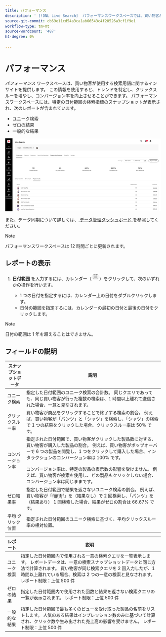 ```yaml
---
title: パフォーマンス
description: ' [!DNL Live Search]  パフォーマンスワークスペースでは、買い物客が使用する検索用語に関するインサイトを提供します。'
source-git-commit: cb69e11cd54a3ca1ab66543c4f28526a3cf1f9e1
workflow-type: tm+mt
source-wordcount: '487'
ht-degree: 0%

---
```


# パフォーマンス

*パフォーマンス* ワークスペースは、買い物客が使用する検索用語に関するインサイトを提供します。 この情報を使用すると、トレンドを特定し、クリックスルーを増やし、コンバージョン率を向上させることができます。 パフォーマンスワークスペースには、特定の日付範囲の検索指標のスナップショットが表示され、次のレポートが含まれています。

* ユニーク検索
* ゼロの結果
* 一般的な結果

![ パフォーマンス ](assets/performance-unique-searches.png)

また、データ同期について詳しくは、[ データ管理ダッシュボード ](https://experienceleague.adobe.com/docs/commerce-admin/systems/data-transfer/data-dashboard.html) を参照してください。

>[!NOTE]
>
>パフォーマンスワークスペースは 12 時間ごとに更新されます。

## レポートの表示

1. **日付範囲** を入力するには、カレンダー（![ カレンダー ](assets/btn-calendar.png)）をクリックして、次のいずれかの操作を行います。

   * 1 つの日付を指定するには、カレンダー上の日付をダブルクリックします。
   * 日付の範囲を指定するには、カレンダーの最初の日付と最後の日付をクリックします。

>[!NOTE]
>
>日付の範囲は 1 年を超えることはできません。

## フィールドの説明

| スナップショットデータ | 説明 |
|--- |--- |
| ユニーク検索 | 指定した日付範囲のユニーク検索の合計数。 同じクエリであっても、同じ買い物客が行った複数の検索は、1 時間以上離れて送信された場合、一意と見なされます。 |
| クリックスルー率 | 買い物客が商品をクリックすることで終了する検索の割合。 例えば、買い物客が「パンツ」と「シャツ」を検索し、「シャツ」の検索で 1 つの結果をクリックした場合、クリックスルー率は 50% です。 |
| コンバージョン率 | 指定された日付範囲で、買い物客がクリックした製品数に対する、買い物客が購入した製品の割合。 例えば、買い物客がポップオーバーで 6 つの製品を閲覧し、1 つをクリックして購入した場合、インタラクションのコンバージョン率は 100% です。 <br /><br /> コンバージョン率は、特定の製品の表示数の影響を受けません。 例えば、買い物客が検索を使用し、どの製品もクリックしない場合、コンバージョン率は同じままです。 |
| ゼロ結果率 | 指定した日付範囲で結果を返さないユニーク検索の割合。 例えば、買い物客が「fjjjfjfjf」を（結果なし）で 2 回検索し、「パンツ」を（結果あり） 1 回検索した場合、結果がゼロの割合は 66.67% です。 |
| 平均 クリック位置 | 指定された日付範囲のユニーク検索に基づく、平均クリックスルー率の相対位置。 |

| レポート | 説明 |
|--- |--- |
| ユニーク検索 | 指定した日付範囲内で使用される一意の検索クエリを一覧表示します。 レポートデータは、一意の検索スナップショットデータと同じ方法で計算されます。 買い物客が同じ検索クエリを 2 回入力したが、1 時間以上離れている場合、検索は 2 つの一意の検索と見なされます。 レポート制限：上位 500 件 |
| ゼロの結果 | 指定した日付範囲内で使用された回数と結果を返さない検索クエリの一覧が表示されます。 レポート制限：上位 500 件 |
| 一般的な結果 | 指定した日付範囲で最も多くのビューを受け取った製品の名前をリストします。 人気のある結果はインプレッション数のみに基づいて計算され、クリック数や生み出された売上高の影響を受けません。 レポート制限：上位 500 件 |
